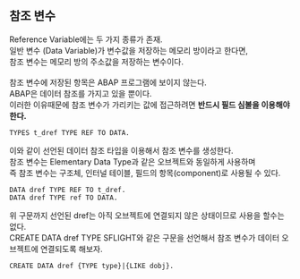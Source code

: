 ## 참조 변수
Reference Variable에는 두 가지 종류가 존재.<br>
일반 변수 (Data Variable)가 변수값을 저장하는 메모리 방이라고 한다면,<br>
참조 변수는 메모리 방의 주소값을 저장하는 변수이다.<br><br> 참조 변수에 저장된 항목은 ABAP 프로그램에 보이지 않는다.<br>
ABAP은 데이터 참조를 가지고 있을 뿐이다.<br>
이러한 이유때문에 참조 변수가 가리키는 값에 접근하려면 **반드시 필드 심볼을 이용해야한다.**<br>
```ABAP
TYPES t_dref TYPE REF TO DATA.
```
이와 같이 선언된 데이터 참조 타입을 이용해서 참조 변수를 생성한다.<br>
참조 변수는 Elementary Data Type과 같은 오브젝트와 동일하게 사용하며<br>
즉 참조 변수는 구조체, 인터널 테이블, 필드의 항목(component)로 사용될 수 있다.<br>
```ABAP
DATA dref TYPE REF TO t_dref.
DATA dref TYPE ref TO DATA.
```
위 구문까지 선언된 dref는 아직 오브젝트에 연결되지 않은 상태이므로 사용을 할수는 없다.<br>
CREATE DATA dref TYPE SFLIGHT와 같은 구문을 선언해서 참조 변수가 데이터 오브젝트에 연결되도록 해보자.<br>
```ABAP
CREATE DATA dref {TYPE type}|{LIKE dobj}.
```